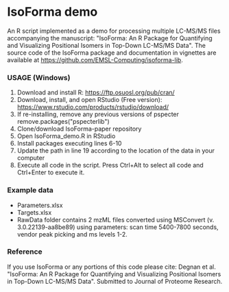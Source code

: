 
# IsoForma demo
An R script implemented as a demo for processing multiple LC-MS/MS files accompanying the manuscript: "IsoForma: An R Package for Quantifying and Visualizing Positional Isomers in Top-Down LC-MS/MS Data".
The source code of the IsoForma package and documentation in vignettes are available at https://github.com/EMSL-Computing/isoforma-lib.

### USAGE (Windows)

1. Download and install R: https://ftp.osuosl.org/pub/cran/
2. Download, install, and open RStudio (Free version): https://www.rstudio.com/products/rstudio/download/
3. If re-installing, remove any previous versions of pspecter
	remove.packages("pspecterlib")
4. Clone/download IsoForma-paper repository
5. Open IsoForma_demo.R in RStudio
6. Install packages executing lines 6-10
7. Update the path in line 19 according to the location of the data in your computer
8. Execute all code in the script. Press Ctrl+Alt to select all code and Ctrl+Enter to execute it.

### Example data

* Parameters.xlsx
* Targets.xlsx
* RawData folder contains 2 mzML files converted using MSConvert (v. 3.0.22139-aa8be89) using parameters: scan time 5400-7800 seconds, vendor peak picking and ms levels 1-2.

### Reference

If you use IsoForma or any portions of this code please cite: Degnan et al. "IsoForma: An R Package for Quantifying and Visualizing Positional Isomers in Top-Down LC-MS/MS Data". Submitted to Journal of Proteome Research.
